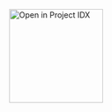 <a href="https://idx.google.com/new?template=https://github.com/JulienMartel/idx-nuxt-template">
  <img
    alt="Open in Project IDX"
    src="https://www.gstatic.com/monospace/230815/openinprojectidx.png"
    width="170"
  />
</a>